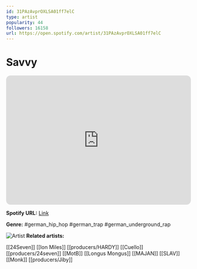 ```yaml
---
id: 31PAzAvprOXLSA01ff7elC
type: artist
popularity: 44
followers: 16158
url: https://open.spotify.com/artist/31PAzAvprOXLSA01ff7elC
---
```

# Savvy

<iframe style="border-radius:12px" src="https://open.spotify.com/embed/artist/31PAzAvprOXLSA01ff7elC" width="100%" height="352" frameBorder="0" allowfullscreen="" allow="autoplay; clipboard-write; encrypted-media; fullscreen; picture-in-picture" loading="lazy"></iframe>

**Spotify URL:** [Link](https://open.spotify.com/artist/31PAzAvprOXLSA01ff7elC)

**Genre:**  #german_hip_hop #german_trap #german_underground_rap

![Artist](https://i.scdn.co/image/ab6761610000e5eb34cf623f6bb9fb748d3ef87f)
**Related artists:**

[[24Seven]]
[[Ion Miles]]
[[producers/HARDY]]
[[Cuello]]
[[producers/24seven]]
[[MotB]]
[[Longus Mongus]]
[[MAJAN]]
[[SLAV]]
[[Monk]]
[[producers/Jiby]]
